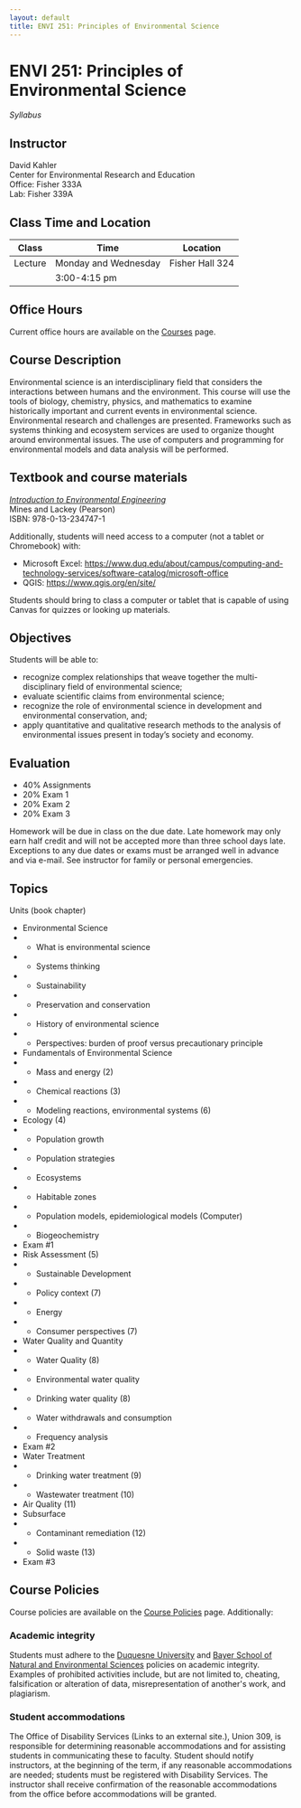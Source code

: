 ```yaml
---
layout: default
title: ENVI 251: Principles of Environmental Science
---
```

# ENVI 251: Principles of Environmental Science  

*Syllabus*  
## Instructor  
David Kahler  
Center for Environmental Research and Education  
Office: Fisher 333A  
Lab: Fisher 339A  

## Class Time and Location  

|Class|Time|Location|
|---|---|---|
|Lecture|Monday and Wednesday |Fisher Hall 324|  
|       |3:00-4:15 pm         |               |  

## Office Hours
Current office hours are available on the [Courses](courses.html) page.  

## Course Description
Environmental science is an interdisciplinary field that considers the interactions between humans and the environment.  This course will use the tools of biology, chemistry, physics, and mathematics to examine historically important and current events in environmental science.  Environmental research and challenges are presented.  Frameworks such as systems thinking and ecosystem services are used to organize thought around environmental issues.  The use of computers and programming for environmental models and data analysis will be performed.  

## Textbook and course materials
*[Introduction to Environmental Engineering](https://www.pearson.com/us/higher-education/program/Mines-Introduction-to-Environmental-Engineering/PGM289634.html)*  
Mines and Lackey (Pearson)  
ISBN: 978-0-13-234747-1  

Additionally, students will need access to a computer (not a tablet or Chromebook) with:

- Microsoft Excel: https://www.duq.edu/about/campus/computing-and-technology-services/software-catalog/microsoft-office  
- QGIS: https://www.qgis.org/en/site/  

Students should bring to class a computer or tablet that is capable of using Canvas for quizzes or looking up materials.

## Objectives 
Students will be able to:
- recognize complex relationships that weave together the multi-disciplinary field of environmental science;
- evaluate scientific claims from environmental science;
- recognize the role of environmental science in development and environmental conservation, and;
- apply quantitative and qualitative research methods to the analysis of environmental issues present in today’s society and economy.  

## Evaluation
- 40% Assignments  
- 20% Exam 1  
- 20% Exam 2  
- 20% Exam 3  

Homework will be due in class on the due date.  Late homework may only earn half credit and will not be accepted more than three school days late.  Exceptions to any due dates or exams must be arranged well in advance and via e-mail.  See instructor for family or personal emergencies.  


## Topics  
Units (book chapter)
- Environmental Science
- - What is environmental science
- - Systems thinking
- - Sustainability
- - Preservation and conservation
- - History of environmental science
- - Perspectives: burden of proof versus precautionary principle
- Fundamentals of Environmental Science
- - Mass and energy (2)
- - Chemical reactions (3)
- - Modeling reactions, environmental systems (6)
- Ecology (4)
- - Population growth
- - Population strategies
- - Ecosystems
- - Habitable zones
- - Population models, epidemiological models (Computer)
- - Biogeochemistry
- Exam #1
- Risk Assessment (5)
- - Sustainable Development
- - Policy context (7)
- - Energy
- - Consumer perspectives (7)
- Water Quality and Quantity
- - Water Quality (8)
- - Environmental water quality
- - Drinking water quality (8)
- - Water withdrawals and consumption
- - Frequency analysis
- Exam #2
- Water Treatment
- - Drinking water treatment (9)
- - Wastewater treatment (10)
- Air Quality (11)
- Subsurface
- - Contaminant remediation (12)
- - Solid waste (13)
- Exam #3


## Course Policies
Course policies are available on the [Course Policies](https://hydro-lab.github.io/coursepolicies.html) page.  Additionally:  
### Academic integrity
Students must adhere to the [Duquesne University](https://www.duq.edu/academics/university-catalogs/2021-2022-undergraduate/academic-policies/academic-integrity) and [Bayer School of Natural and Environmental Sciences](https://www.duq.edu/academics/schools/natural-and-environmental-sciences/academics/departments-and-programs/academic-integrity-policy) policies on academic integrity.  Examples of prohibited activities include, but are not limited to, cheating, falsification or alteration of data, misrepresentation of another's work, and plagiarism.  
### Student accommodations  
The Office of Disability Services (Links to an external site.), Union 309, is responsible for determining reasonable accommodations and for assisting students in communicating these to faculty.  Student should notify instructors, at the beginning of the term, if any reasonable accommodations are needed; students must be registered with Disability Services.  The instructor shall receive confirmation of the reasonable accommodations from the office before accommodations will be granted.  

